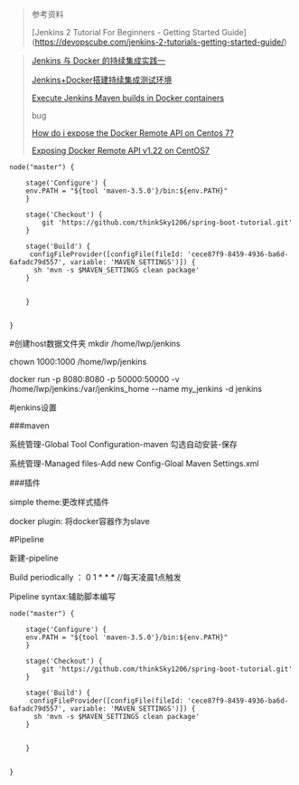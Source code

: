 >参考资料
>
>[Jenkins 2 Tutorial For Beginners - Getting Started Guide]
(https://devopscube.com/jenkins-2-tutorials-getting-started-guide/)

>[Jenkins 与 Docker 的持续集成实践一](https://addops.cn/post/jenkins-docker-01.html)
>
>[Jenkins+Docker搭建持续集成测试环境](http://dockone.io/article/1464)
>
>[Execute Jenkins Maven builds in Docker containers](http://christoph-burmeister.eu/?p=2989)
>
>bug
>
>[How do i expose the Docker Remote API on Centos 7?](https://stackoverflow.com/questions/40242522/how-do-i-expose-the-docker-remote-api-on-centos-7)
>
>[Exposing Docker Remote API v1.22 on CentOS7](https://stackoverflow.com/questions/41730129/exposing-docker-remote-api-v1-22-on-centos7)

	node("master") {
	
	    stage('Configure') {
	    env.PATH = "${tool 'maven-3.5.0'}/bin:${env.PATH}"
	    }
	
	    stage('Checkout') {
	        git 'https://github.com/thinkSky1206/spring-boot-tutorial.git'
	    }
	
	    stage('Build') {
	     configFileProvider([configFile(fileId: 'cece87f9-8459-4936-ba6d-6afadc79d557', variable: 'MAVEN_SETTINGS')]) {
	      sh 'mvn -s $MAVEN_SETTINGS clean package'
	    }
	
	
	    }
	
	
	}


#创建host数据文件夹
mkdir /home/lwp/jenkins

chown 1000:1000 /home/lwp/jenkins

docker run -p 8080:8080 -p 50000:50000 -v /home/lwp/jenkins:/var/jenkins_home --name my_jenkins -d jenkins


#jenkins设置

###maven

系统管理-Global Tool Configuration-maven 勾选自动安装-保存

系统管理-Managed files-Add new Config-Gloal Maven Settings.xml


###插件

simple theme:更改样式插件

docker plugin: 将docker容器作为slave


#Pipeline

新建-pipeline

Build periodically ： 0 1 * * *   //每天凌晨1点触发

Pipeline syntax:辅助脚本编写



	node("master") {
	    
	    stage('Configure') {
	    env.PATH = "${tool 'maven-3.5.0'}/bin:${env.PATH}"
	    }
	    
	    stage('Checkout') {
	        git 'https://github.com/thinkSky1206/spring-boot-tutorial.git'
	    }
	    
	    stage('Build') {
	     configFileProvider([configFile(fileId: 'cece87f9-8459-4936-ba6d-6afadc79d557', variable: 'MAVEN_SETTINGS')]) {
	      sh 'mvn -s $MAVEN_SETTINGS clean package'
	    }
	
	    
	    }
	    
	    
	}
	
	
	
	
	